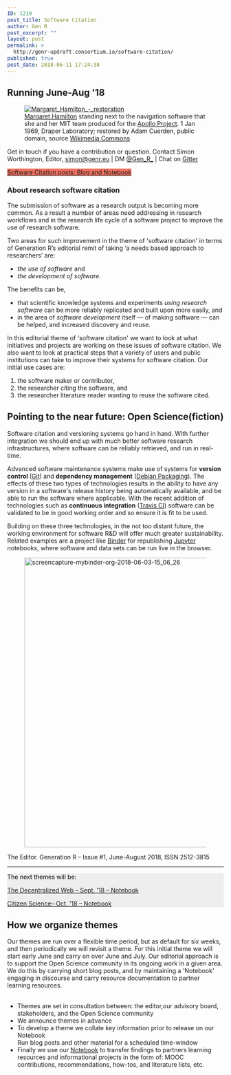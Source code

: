 ```yaml
---
ID: 1219
post_title: Software Citation
author: Gen R
post_excerpt: ""
layout: post
permalink: >
  http://genr-updraft.consortium.io/software-citation/
published: true
post_date: 2018-06-11 17:24:38
---
```

<!-- wp:heading -->
<h2>Running June-Aug '18 <em>﻿</em><br/></h2>
<!-- /wp:heading -->

<!-- wp:block {"ref":341} /-->

<!-- wp:image {"id":206,"align":"center"} -->
<figure class="wp-block-image aligncenter"><a href="https://commons.wikimedia.org/wiki/File:Margaret_Hamilton_-_restoration.jpg"><img src="http://genr.eu/wp/wp-content/uploads/2018/06/Margaret_Hamilton_-_restoration.jpg" alt="Margaret_Hamilton_-_restoration" class="wp-image-206"/></a>
	<figcaption><a href="https://en.wikipedia.org/wiki/Margaret_Hamilton_(scientist)">Margaret Hamilton</a> standing next to the navigation software that she and her MIT team produced for the <a href="https://en.wikipedia.org/wiki/Apollo_program">Apollo Project</a>. 1 Jan 1969, Draper Laboratory; restored by Adam Cuerden, public domain, source <a href="https://commons.wikimedia.org/wiki/File:Margaret_Hamilton_-_restoration.jpg">Wikimedia Commons</a></figcaption>
</figure>
<!-- /wp:image -->

<!-- wp:paragraph -->
<p>Get in touch if you have a contribution or question. Contact Simon Worthington, Editor, <a href="mailto:simon@genr.eu">simon@genr.eu</a> | DM <a href="https://twitter.com/Gen_R_">@Gen_R_</a> | Chat on <a href="https://gitter.im/Generation_R/Lobby">Gitter</a></p>
<!-- /wp:paragraph -->

<!-- wp:button {"customBackgroundColor":"#ef715f"} -->
<div class="wp-block-button alignnone"><a class="wp-block-button__link has-background" href="/wp/category/themes/software_citation/" style="background-color:#ef715f">Software Citation posts: Blog and Notebook</a></div>
<!-- /wp:button -->

<!-- wp:heading -->
<h3>About research software citation</h3>
<!-- /wp:heading -->

<!-- wp:paragraph -->
<p>The submission of software as a research output is becoming more common. As a result a number of areas need addressing in research workflows and in the research life cycle of a software project to improve the use of research software.</p>
<!-- /wp:paragraph -->

<!-- wp:paragraph -->
<p>Two areas for such improvement in the theme of 'software citation' in terms of Generation R’s editorial remit of taking ‘a needs based approach to researchers’ are:</p>
<!-- /wp:paragraph -->

<!-- wp:list {"className":"list-content"} -->
<ul class="list-content">
	<li><em>the use of software ﻿</em>and </li>
	<li><em>the development of software</em>.</li>
</ul>
<!-- /wp:list -->

<!-- wp:paragraph -->
<p>The benefits can be,</p>
<!-- /wp:paragraph -->

<!-- wp:list {"className":"list-content"} -->
<ul class="list-content">
	<li>that scientific knowledge systems and experiments <em>using research software</em> can be more reliably replicated and built upon more easily, and</li>
	<li>in the area of <em>software development</em> itself — of making software — can be helped, and increased discovery and reuse.</li>
</ul>
<!-- /wp:list -->

<!-- wp:more -->
<!--more-->
<!-- /wp:more -->

<!-- wp:paragraph -->
<p>In this editorial theme of 'software citation' we want to look at what initiatives and projects are working on these issues of software citation. We also want to look at practical steps that a variety of users and public institutions can take to improve their systems for software citation. Our initial use cases are:</p>
<!-- /wp:paragraph -->

<!-- wp:list {"className":"list-content"} -->
<ol class="list-content">
	<li>the software maker or contributor,</li>
	<li>the researcher citing the software, and</li>
	<li>the researcher literature reader wanting to reuse the software cited.</li>
</ol>
<!-- /wp:list -->

<!-- wp:heading -->
<h2>Pointing to the near future: Open Science(fiction)</h2>
<!-- /wp:heading -->

<!-- wp:paragraph -->
<p>Software citation and versioning systems go hand in hand. With further integration we should end up with much better software research infrastructures, where software can be reliably retrieved, and run in real-time.</p>
<!-- /wp:paragraph -->

<!-- wp:paragraph -->
<p>Advanced software maintenance systems make use of systems for <strong>version control </strong>(<a href="https://git-scm.com/">Git</a>) and <strong>dependency management</strong> (<a href="https://wiki.debian.org/Apt">Debian Packaging</a>). The effects of these two types of technologies results in the ability to have any version in a software's release history being automatically available, and be able to run the software where applicable. With the recent addition of technologies such as <strong>continuous integration</strong> (<a href="https://travis-ci.com/">Travis CI</a>) software can be validated to be in good working order and so ensure it is fit to be used.</p>
<!-- /wp:paragraph -->

<!-- wp:paragraph -->
<p>Building on these three technologies, in the not too distant future, the working environment for software R&amp;D will offer much greater sustainability. Related examples are a project like <a href="https://mybinder.org">Binder</a> for republishing <a href="https://jupyter.org/">Jupyter</a> notebooks, where software and data sets can be run live in the browser.</p>
<!-- /wp:paragraph -->

<!-- wp:image {"id":221,"align":"center","width":539,"height":673} -->
<figure class="wp-block-image aligncenter is-resized"><img src="http://genr.eu/wp/wp-content/uploads/2018/06/screencapture-mybinder-org-2018-06-03-15_06_26.png" alt="screencapture-mybinder-org-2018-06-03-15_06_26" class="wp-image-221" width="539" height="673" /></figure>
<!-- /wp:image -->

<!-- wp:paragraph -->
<p>The Editor. Generation R – Issue #1, June-August 2018, ISSN 2512-3815</p>
<!-- /wp:paragraph -->

<!-- wp:separator -->
<hr class="wp-block-separator" />
<!-- /wp:separator -->

<!-- wp:atomic-blocks/ab-notice {"noticeTitle":"The next themes will be:","noticeBackgroundColor":"#eeeeee","noticeTitleColor":"#000000","noticeFontSize":16} -->
<div style="color:#32373c;background-color:#eeeeee" class="wp-block-atomic-blocks-ab-notice ab-font-size-16 ab-block-notice" data-id="0399d0">
	<div class="ab-notice-title" style="color:#000000">
		<p>The next themes will be:</p>
	</div>
	<div class="ab-notice-text" style="border-color:#eeeeee">
		<p><a href="/wp/decentralized-web-theme-announce">The Decentralized Web – Sept. '18 – Notebook</a></p>
		<p><a href="http:/wp/citizen-science-theme-announce">Citizen Science– Oct. '18 – Notebook</a> </p>
	</div>
</div>
<!-- /wp:atomic-blocks/ab-notice -->

<!-- wp:heading -->
<h2><strong>How we organize themes</strong></h2>
<!-- /wp:heading -->

<!-- wp:paragraph -->
<p>Our themes are run over a flexible time period, but as default for six weeks, and then periodically we will revisit a theme. For this initial theme we will start early June and carry on over June and July. Our editorial approach is to support the Open Science community in its ongoing work in a given area. We do this by carrying short blog posts, and by maintaining a 'Notebook' engaging in discourse and carry resource documentation to partner learning resources.<br/><br/></p>
<!-- /wp:paragraph -->

<!-- wp:list {"className":"list-content"} -->
<ul class="list-content">
	<li>Themes are set in consultation between: the editor,our advisory board, stakeholders, and the Open Science community</li>
	<li>We announce themes in advance</li>
	<li>To develop a theme we collate key information prior to release on our Notebook<br/>Run blog posts and other material for a scheduled time-window</li>
	<li>Finally we use our <a href="/wp/category/notebook/">Notebook</a> to transfer findings to partners learning resources and informational projects in the form of: MOOC contributions, recommendations, how-tos, and literature lists, etc.</li>
</ul>
<!-- /wp:list -->